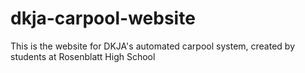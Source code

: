# dkja-carpool-website

This is the website for DKJA's automated carpool system, created by students at Rosenblatt High School

